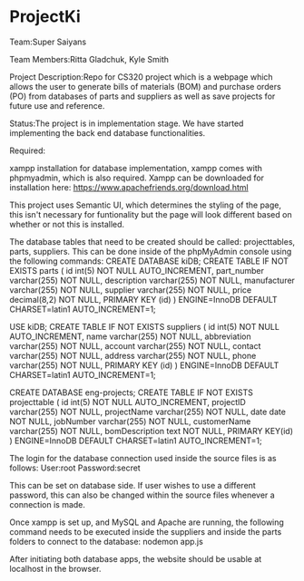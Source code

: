 # ProjectKi
Team:Super Saiyans 

Team Members:Ritta Gladchuk, Kyle Smith 

Project Description:Repo for CS320 project which is a webpage which allows the user to generate bills of materials (BOM) and purchase orders (PO) from
databases of parts and suppliers as well as save projects for future use and reference.

Status:The project is in implementation stage. We have started implementing the back end database functionalities. 

Required:

xampp installation for database implementation, xampp comes with phpmyadmin, which is also required. 
Xampp can be downloaded for installation here:
https://www.apachefriends.org/download.html

This project uses Semantic UI, which determines the styling of the page, this isn't necessary for funtionality but the page will look different based on whether or not this is installed.

The database tables that need to be created should be called: projecttables, parts, suppliers. This can be done inside of the phpMyAdmin console using the following commands:
CREATE DATABASE kiDB;
CREATE TABLE IF NOT EXISTS parts (
  id int(5) NOT NULL AUTO_INCREMENT,
  part_number varchar(255) NOT NULL,
  description varchar(255) NOT NULL,
  manufacturer varchar(255) NOT NULL,
  supplier varchar(255) NOT NULL,
  price decimal(8,2) NOT NULL,
  PRIMARY KEY (id)
) ENGINE=InnoDB  DEFAULT CHARSET=latin1 AUTO_INCREMENT=1;

USE kiDB;
CREATE TABLE IF NOT EXISTS suppliers (
  id int(5) NOT NULL AUTO_INCREMENT,
  name varchar(255) NOT NULL,
  abbreviation varchar(255) NOT NULL,
  account varchar(255) NOT NULL,
  contact varchar(255) NOT NULL,
  address varchar(255) NOT NULL,
  phone varchar(255) NOT NULL,
  PRIMARY KEY (id)
) ENGINE=InnoDB  DEFAULT CHARSET=latin1 AUTO_INCREMENT=1;

CREATE DATABASE eng-projects;
CREATE TABLE IF NOT EXISTS projecttable (
 id int(5) NOT NULL AUTO_INCREMENT,
 projectID varchar(255) NOT NULL,
 projectName varchar(255) NOT NULL,
 date date NOT NULL,
 jobNumber varchar(255) NOT NULL,
 customerName varchar(255) NOT NULL,
 bomDescription text NOT NULL,
 PRIMARY KEY(id)
) ENGINE=InnoDB  DEFAULT CHARSET=latin1 AUTO_INCREMENT=1;



The login for the database connection used inside the source files is as follows:
User:root
Password:secret

This can be set on database side. If user wishes to use a different password, this can also be changed within the source files whenever a connection is made.

Once xampp is set up, and MySQL and Apache are running, the following command needs to be executed inside the suppliers and inside the parts folders to connect to the database:
nodemon app.js

After initiating both database apps, the website should be usable at localhost in the browser.
